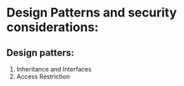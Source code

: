 # Design Patterns and security considerations:
## Design patters:
1. Inheritance and Interfaces
2. Access Restriction
